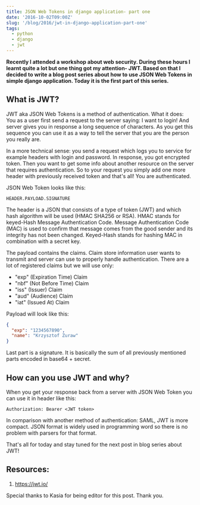 ```yaml
---
title: JSON Web Tokens in django application- part one
date: '2016-10-02T09:00Z'
slug: '/blog/2016/jwt-in-django-application-part-one'
tags:
  - python
  - django
  - jwt
---
```


**Recently I attended a workshop about web security. During these hours
I learnt quite a lot but one thing got my attention- JWT. Based on that
I decided to write a blog post series about how to use JSON Web Tokens
in simple django application. Today it is the first part of this
series.**

## What is JWT?

JWT aka JSON Web Tokens is a method of authentication. What it does: You
as a user first send a request to the server saying: I want to login!
And server gives you in response a long sequence of characters. As you
get this sequence you can use it as a way to tell the server that you
are the person you really are.

In a more technical sense: you send a request which logs you to service
for example headers with login and password. In response, you got
encrypted token. Then you want to get some info about another resource
on the server that requires authentication. So to your request you
simply add one more header with previously received token and that's
all! You are authenticated.

JSON Web Token looks like this:

```text
HEADER.PAYLOAD.SIGNATURE
```

The header is a JSON that consists of a type of token (JWT) and which
hash algorithm will be used (HMAC SHA256 or RSA). HMAC stands for
keyed-Hash Message Authentication Code. Message Authentication Code
(MAC) is used to confirm that message comes from the good sender and its
integrity has not been changed. Keyed-Hash stands for hashing MAC in
combination with a secret key.

The payload contains the claims. Claim store information user wants to
transmit and server can use to properly handle authentication. There are
a lot of registered claims but we will use only:

- "exp" (Expiration Time) Claim
- "nbf" (Not Before Time) Claim
- "iss" (Issuer) Claim
- "aud" (Audience) Claim
- "iat" (Issued At) Claim

Payload will look like this:

```json
{
  "exp": "1234567890",
  "name": "Krzysztof Zuraw"
}
```

Last part is a signature. It is basically the sum of all previously
mentioned parts encoded in base64 + secret.

## How can you use JWT and why?

When you get your response back from a server with JSON Web Token you
can use it in header like this:

```shell
Authorization: Bearer <JWT token>
```

In comparison with another method of authentication: SAML, JWT is more
compact. JSON format is widely used in programming word so there is no
problem with parsers for that format.

That's all for today and stay tuned for the next post in blog series
about JWT!

## Resources:

1.  <https://jwt.io/>

Special thanks to Kasia for being editor for this post. Thank you.
